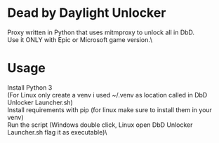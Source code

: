 # Dead by Daylight Unlocker
Proxy written in Python that uses mitmproxy to unlock all in DbD.\
Use it ONLY with Epic or Microsoft game version.\

# Usage
Install Python 3\
(For Linux only create a venv i used ~/.venv as location called in DbD Unlocker Launcher.sh)\
Install requirements with pip (for linux make sure to install them in your venv)\
Run the script (Windows double click, Linux open DbD Unlocker Launcher.sh flag it as executable)\
